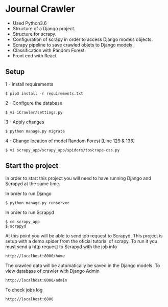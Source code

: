 # Journal Crawler

* Used Python3.6
* Structure of a Django project.
* Structure for scrapy.
* Configuration of scrapy in order to access Django models objects.
* Scrapy pipeline to save crawled objets to Django models.
* Classification with Random Forest
* Front end with React

## Setup
1 - Install requirements
````
$ pip3 install -r requirements.txt
````
2 - Configure the database
````
$ vi iCrawler/settings.py
````
3 - Apply changes
```
$ python manage.py migrate
```
4 - Change location of model Random Forest [Line 129 & 136]
```
$ vi scrapy_app/scrapy_app/spiders/toscrape-css.py
```

## Start the project
In order to start this project you will need to have running Django and Scrapyd at the same time.

In order to run Django
````
$ python manage.py runserver
````
In order to run Scrapyd
````
$ cd scrapy_app
$ scrapyd
````

At this point you will be able to send job request to Scrapyd. This project is setup with a demo spider from the oficial tutorial of scrapy. To run it you must send a http request to Scrapyd with the job info
````
http://localhost:8000/home
````

The crawled data will be automatically be saved in the Django models.
To view database of crawler with Django Admin
```
http://localhost:8000/admin
```

To check jobs log
```
http://localhost:6800
```